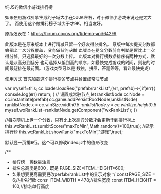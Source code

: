 纯JS的微信小游戏排行榜

如果使用游戏引擎生成的子域大小在500K左右，对于微信小游戏来说还是太大了。
而使用这个做排行榜子域大于才9K。相当友好。

原版发表在：https://forum.cocos.org/t/demo-api/64299

此版本是在原来版本上进行精减只留一个好友得分排名。
原版中每次提交分数都会把上一次分数覆盖，没有做任何决断
此版本在提交分数前有判断是否比上一次得分好。只选择最好的一次分数上传。
此版本对排行榜数据排序有两种方式，默认是从高分到低分
也可选择从低到高的顺序，如最快完成游戏的时间，则花的时间最短排在最前面。（游戏类型可以是 数独，拼图，答题等等，看谁最快完成）

使用方式
首先加载这个排行榜的节点并设置成常驻节点

var myself=this;
cc.loader.loadRes("prefab/rankList",(err, prefab)=>{
	if(err){
		console.log(err)
		return;
	}
	// 设置成常驻节点
	let ranklistNode:cc.Node = cc.instantiate(prefab)
	cc.game.addPersistRootNode(ranklistNode)
	ranklistNode.x = cc.winSize.width*0.5
	ranklistNode.y = cc.winSize.height*0.5
	myself.wxRankList=ranklistNode.getComponent("wxRankList");
})

//每次随机上传一个分数，只有比上次高的分数才会更新于到排行榜上
this.wxRankList.sumbitScore("maxToMin",Math.random()*100,true);
//显示排行榜
this.wxRankList.showRank("maxToMin","游戏",true);

默认是一页排6行。这个可以修改index.js中的值来改变

/**
 * 排行榜一页数量注意
 * 排名总高度是600，既是 PAGE_SIZE*ITEM_HEIGHT=600;
 * 如果想要更高需要更改perfab/rankList中的显示对象
 */
const PAGE_SIZE = 6;//排名行数
const ITEM_WIDTH = 478;//排名宽度
const ITEM_HEIGHT = 100;//排名单行高度




